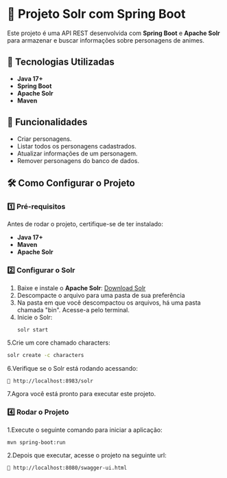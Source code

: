 # 🚀 Projeto Solr com Spring Boot
Este projeto é uma API REST desenvolvida com **Spring Boot** e **Apache Solr** para armazenar e buscar informações sobre personagens de animes.

## 🚀 Tecnologias Utilizadas

- **Java 17+**
- **Spring Boot**
- **Apache Solr**
- **Maven**

## 📌 Funcionalidades

- Criar personagens.
- Listar todos os personagens cadastrados.
- Atualizar informações de um personagem.
- Remover personagens do banco de dados.

## 🛠️ Como Configurar o Projeto

### 1️⃣ **Pré-requisitos**
Antes de rodar o projeto, certifique-se de ter instalado:
- **Java 17+**
- **Maven**
- **Apache Solr**

### 2️⃣ **Configurar o Solr**
1. Baixe e instale o **Apache Solr**: [Download Solr](https://www.apache.org/dyn/closer.lua/solr/solr/9.7.0/solr-9.7.0.tgz?action=download)
2. Descompacte o arquivo para uma pasta de sua preferência
3. Na pasta em que você descompactou os arquivos, há uma pasta chamada "bin". Acesse-a pelo terminal.
4. Inicie o Solr:
   ```sh
   solr start
   ```
5.Crie um core chamado characters:
  ```sh
  solr create -c characters
  ```
6.Verifique se o Solr está rodando acessando:
  ```
  🔗 http://localhost:8983/solr
  ```
7.Agora você está pronto para executar este projeto.

### 4️⃣ **Rodar o Projeto**
1.Execute o seguinte comando para iniciar a aplicação:
  ```
  mvn spring-boot:run
  ```
2.Depois que executar, acesse o projeto na seguinte url:
  ```
  🔗 http://localhost:8080/swagger-ui.html
  ```
